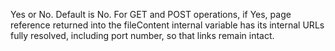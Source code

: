 Yes or No. Default is No. For GET and POST operations, if Yes, page reference returned into the
	fileContent internal variable has its internal URLs fully resolved, including port number, so that
	links remain intact.